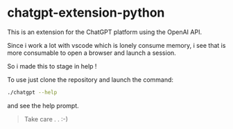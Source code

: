 # chatgpt-extension-python
This is an extension for the ChatGPT platform using the OpenAI API.

Since i work a lot with vscode which is lonely consume memory, i see that is more consumable to open a browser and launch a session.

So i made this to stage in help !

To use just clone the repository and launch the command:

```bash
./chatgpt --help
```
and see the help prompt.

> Take care . . :-)
